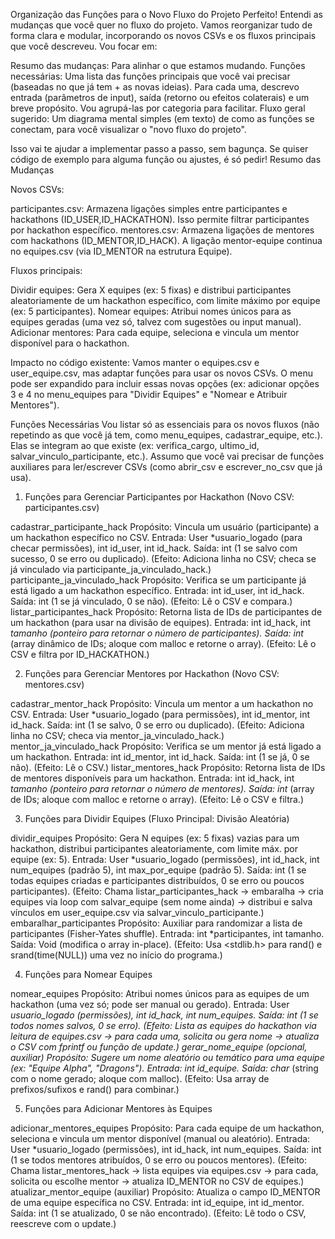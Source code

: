 Organização das Funções para o Novo Fluxo do Projeto
Perfeito! Entendi as mudanças que você quer no fluxo do projeto. Vamos reorganizar tudo de forma clara e modular, incorporando os novos CSVs e os fluxos principais que você descreveu. Vou focar em:

Resumo das mudanças: Para alinhar o que estamos mudando.
Funções necessárias: Uma lista das funções principais que você vai precisar (baseadas no que já tem + as novas ideias). Para cada uma, descrevo entrada (parâmetros de input), saída (retorno ou efeitos colaterais) e um breve propósito. Vou agrupá-las por categoria para facilitar.
Fluxo geral sugerido: Um diagrama mental simples (em texto) de como as funções se conectam, para você visualizar o "novo fluxo do projeto".

Isso vai te ajudar a implementar passo a passo, sem bagunça. Se quiser código de exemplo para alguma função ou ajustes, é só pedir!
Resumo das Mudanças

Novos CSVs:

participantes.csv: Armazena ligações simples entre participantes e hackathons (ID_USER,ID_HACKATHON). Isso permite filtrar participantes por hackathon específico.
mentores.csv: Armazena ligações de mentores com hackathons (ID_MENTOR,ID_HACK). A ligação mentor-equipe continua no equipes.csv (via ID_MENTOR na estrutura Equipe).


Fluxos principais:

Dividir equipes: Gera X equipes (ex: 5 fixas) e distribui participantes aleatoriamente de um hackathon específico, com limite máximo por equipe (ex: 5 participantes).
Nomear equipes: Atribui nomes únicos para as equipes geradas (uma vez só, talvez com sugestões ou input manual).
Adicionar mentores: Para cada equipe, seleciona e vincula um mentor disponível para o hackathon.


Impacto no código existente: Vamos manter o equipes.csv e user_equipe.csv, mas adaptar funções para usar os novos CSVs. O menu pode ser expandido para incluir essas novas opções (ex: adicionar opções 3 e 4 no menu_equipes para "Dividir Equipes" e "Nomear e Atribuir Mentores").

Funções Necessárias
Vou listar só as essenciais para os novos fluxos (não repetindo as que você já tem, como menu_equipes, cadastrar_equipe, etc.). Elas se integram ao que existe (ex: verifica_cargo, ultimo_id, salvar_vinculo_participante, etc.). Assumo que você vai precisar de funções auxiliares para ler/escrever CSVs (como abrir_csv e escrever_no_csv que já usa).
1. Funções para Gerenciar Participantes por Hackathon (Novo CSV: participantes.csv)

cadastrar_participante_hack
Propósito: Vincula um usuário (participante) a um hackathon específico no CSV.
Entrada: User *usuario_logado (para checar permissões), int id_user, int id_hack.
Saída: int (1 se salvo com sucesso, 0 se erro ou duplicado).
(Efeito: Adiciona linha no CSV; checa se já vinculado via participante_ja_vinculado_hack.)
participante_ja_vinculado_hack
Propósito: Verifica se um participante já está ligado a um hackathon específico.
Entrada: int id_user, int id_hack.
Saída: int (1 se já vinculado, 0 se não).
(Efeito: Lê o CSV e compara.)
listar_participantes_hack
Propósito: Retorna lista de IDs de participantes de um hackathon (para usar na divisão de equipes).
Entrada: int id_hack, int *tamanho (ponteiro para retornar o número de participantes).
Saída: int* (array dinâmico de IDs; aloque com malloc e retorne o array).
(Efeito: Lê o CSV e filtra por ID_HACKATHON.)

2. Funções para Gerenciar Mentores por Hackathon (Novo CSV: mentores.csv)

cadastrar_mentor_hack
Propósito: Vincula um mentor a um hackathon no CSV.
Entrada: User *usuario_logado (para permissões), int id_mentor, int id_hack.
Saída: int (1 se salvo, 0 se erro ou duplicado).
(Efeito: Adiciona linha no CSV; checa via mentor_ja_vinculado_hack.)
mentor_ja_vinculado_hack
Propósito: Verifica se um mentor já está ligado a um hackathon.
Entrada: int id_mentor, int id_hack.
Saída: int (1 se já, 0 se não).
(Efeito: Lê o CSV.)
listar_mentores_hack
Propósito: Retorna lista de IDs de mentores disponíveis para um hackathon.
Entrada: int id_hack, int *tamanho (ponteiro para retornar o número de mentores).
Saída: int* (array de IDs; aloque com malloc e retorne o array).
(Efeito: Lê o CSV e filtra.)

3. Funções para Dividir Equipes (Fluxo Principal: Divisão Aleatória)

dividir_equipes
Propósito: Gera N equipes (ex: 5 fixas) vazias para um hackathon, distribui participantes aleatoriamente, com limite máx. por equipe (ex: 5).
Entrada: User *usuario_logado (permissões), int id_hack, int num_equipes (padrão 5), int max_por_equipe (padrão 5).
Saída: int (1 se todas equipes criadas e participantes distribuídos, 0 se erro ou poucos participantes).
(Efeito: Chama listar_participantes_hack → embaralha → cria equipes via loop com salvar_equipe (sem nome ainda) → distribui e salva vínculos em user_equipe.csv via salvar_vinculo_participante.)
embaralhar_participantes
Propósito: Auxiliar para randomizar a lista de participantes (Fisher-Yates shuffle).
Entrada: int *participantes, int tamanho.
Saída: Void (modifica o array in-place).
(Efeito: Usa <stdlib.h> para rand() e srand(time(NULL)) uma vez no início do programa.)

4. Funções para Nomear Equipes

nomear_equipes
Propósito: Atribui nomes únicos para as equipes de um hackathon (uma vez só; pode ser manual ou gerado).
Entrada: User *usuario_logado (permissões), int id_hack, int num_equipes.
Saída: int (1 se todos nomes salvos, 0 se erro).
(Efeito: Lista as equipes do hackathon via leitura de equipes.csv → para cada uma, solicita ou gera nome → atualiza o CSV com fprintf ou função de update.)
gerar_nome_equipe (opcional, auxiliar)
Propósito: Sugere um nome aleatório ou temático para uma equipe (ex: "Equipe Alpha", "Dragons").
Entrada: int id_equipe.
Saída: char* (string com o nome gerado; aloque com malloc).
(Efeito: Usa array de prefixos/sufixos e rand() para combinar.)

5. Funções para Adicionar Mentores às Equipes

adicionar_mentores_equipes
Propósito: Para cada equipe de um hackathon, seleciona e vincula um mentor disponível (manual ou aleatório).
Entrada: User *usuario_logado (permissões), int id_hack, int num_equipes.
Saída: int (1 se todos mentores atribuídos, 0 se erro ou poucos mentores).
(Efeito: Chama listar_mentores_hack → lista equipes via equipes.csv → para cada, solicita ou escolhe mentor → atualiza ID_MENTOR no CSV de equipes.)
atualizar_mentor_equipe (auxiliar)
Propósito: Atualiza o campo ID_MENTOR de uma equipe específica no CSV.
Entrada: int id_equipe, int id_mentor.
Saída: int (1 se atualizado, 0 se não encontrado).
(Efeito: Lê todo o CSV, reescreve com o update.)